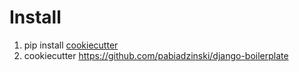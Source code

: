 # Install

1. pip install [cookiecutter](https://github.com/cookiecutter/cookiecutter)
2. cookiecutter https://github.com/pabiadzinski/django-boilerplate